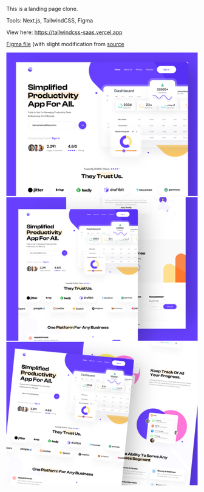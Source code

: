 This is a landing page clone.

Tools: Next.js, TailwindCSS, Figma

View here: https://tailwindcss-saas.vercel.app

[Figma file](saas-platform-landing-page.fig) (with slight modification from [source](https://uifry.com/)

![Landing page presentation](presentation.jpg)
![Landing page presentation 1](presentation-1.jpg)
![Landing page presentation 2](presentation-2.jpg)
